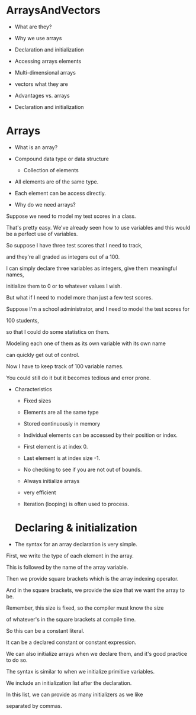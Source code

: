 # ArraysAndVectors

* What are they?

* Why we use arrays

* Declaration and initialization

* Accessing arrays elements

* Multi-dimensional arrays

* vectors what they are

* Advantages vs. arrays

* Declaration and initialization 

# Arrays

* What is an array?

* Compound data type or data structure
  
   - Collection of elements

* All elements are of the same type.

* Each element can be access directly.


* Why do we need arrays?


Suppose we need to model my test scores in a class.

That's pretty easy. We've already seen how to use variables and this would be a perfect use of variables.

So suppose I have three test scores that I need to track,

and they're all graded as integers out of a 100.

I can simply declare three variables as integers, give them meaningful names,

initialize them to 0 or to whatever values I wish.

But what if I need to model more than just a few test scores.

Suppose I'm a school administrator, and I need to model the test scores for

100 students,

so that I could do some statistics on them.

Modeling each one of them as its own variable with its own name

can quickly get out of control.

Now I have to keep track of 100 variable names.

You could still do it but it becomes tedious and error prone.

* Characteristics

  - Fixed sizes
  
  - Elements are all the same type
 
  - Stored continuously in memory
 
  - Individual elements can be accessed by their position or index.
 
  - First element is at index 0.
 
  - Last element is at index size -1.
 
  - No checking to see if you are not out of bounds.
 
  - Always initialize arrays
 
  - very efficient
 
  - Iteration (looping) is often used to process.
 
  # Declaring & initialization


* The syntax for an array declaration is very simple.

First, we write the type of each element in the array.

This is followed by the name of the array variable.

Then we provide square brackets which is the array indexing operator.

And in the square brackets, we provide the size that we want the array to be.

Remember, this size is fixed, so the compiler must know the size

of whatever's in the square brackets at compile time.

So this can be a constant literal.

It can be a declared constant or constant expression.

We can also initialize arrays when we declare them, and it's good practice to do so.

The syntax is similar to when we initialize primitive variables.

We include an initialization list after the declaration.

In this list, we can provide as many initializers as we like

separated by commas.
 



















 
